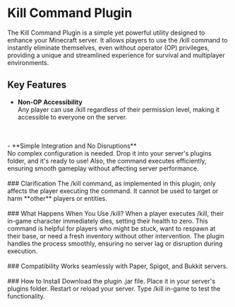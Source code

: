 # Kill Command Plugin
The Kill Command Plugin is a simple yet powerful utility designed to enhance your Minecraft server. It allows players to use the /kill command to instantly eliminate themselves, even without operator (OP) privileges, providing a unique and streamlined experience for survival and multiplayer environments.
</br>
## Key Features
- **Non-OP Accessibility**</br>
Any player can use /kill regardless of their permission level, making it accessible to everyone on the server.
</br>
</br>
- **Simple Integration and No Disruptions**</br>
No complex configuration is needed. Drop it into your server's plugins folder, and it's ready to use!
Also, the command executes efficiently, ensuring smooth gameplay without affecting server performance.
</br>
</br>
### Clarification
The /kill command, as implemented in this plugin, only affects the player executing the command. It cannot be used to target or harm **other** players or entities.
</br>
</br>
### What Happens When You Use /kill?
When a player executes /kill, their in-game character immediately dies, setting their health to zero.
This command is helpful for players who might be stuck, want to respawn at their base, or need a fresh inventory without other intervention.
The plugin handles the process smoothly, ensuring no server lag or disruption during execution.
</br>
</br>
### Compatibility
Works seamlessly with Paper, Spigot, and Bukkit servers.
</br>
</br>
### How to Install
Download the plugin .jar file.
Place it in your server's plugins folder.
Restart or reload your server.
Type /kill in-game to test the functionality.
